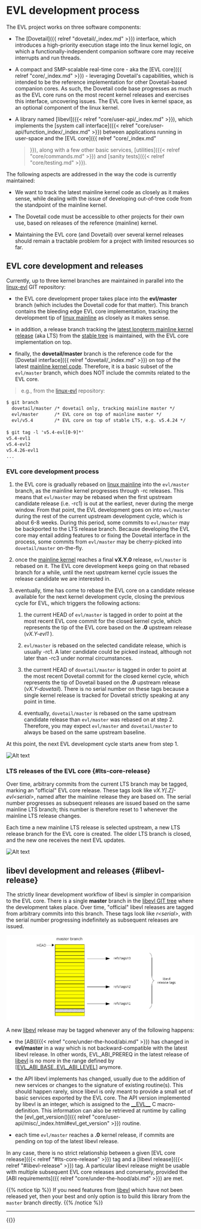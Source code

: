 # EVL development process

The EVL project works on three software components:

- The [Dovetail]({{ relref "dovetail/_index.md" >}}) interface, which
  introduces a high-priority execution stage into the linux kernel
  logic, on which a functionally-independent companion software core
  may receive interrupts and run threads.

- A compact and SMP-scalable real-time core - aka the [EVL core]({{
  relref "core/_index.md" >}}) - leveraging Dovetail's capabilities,
  which is intended to be the reference implementation for other
  Dovetail-based companion cores. As such, the Dovetail code base
  progresses as much as the EVL core runs on the most recent kernel
  releases and exercises this interface, uncovering issues. The EVL
  core lives in kernel space, as an optional component of the linux
  kernel.

- A library named [libevl]({{< relref "core/user-api/_index.md" >}}),
  which implements the [system call interface]({{< relref
  "core/user-api/function_index/_index.md" >}}) between applications
  running in user-space and the [EVL core]({{ relref "core/_index.md"
  >}}), along with a few other basic services, [utilities]({{< relref
  "core/commands.md" >}}) and [sanity tests]({{< relref
  "core/testing.md" >}}).

The following aspects are addressed in the way the code is currently
maintained:

- We want to track the latest mainline kernel code as closely as it
  makes sense, while dealing with the issue of developing out-of-tree
  code from the standpoint of the mainline kernel.

- The Dovetail code must be accessible to other projects for their own
  use, based on releases of the reference (mainline) kernel.

- Maintaining the EVL core (and Dovetail) over several kernel releases
  should remain a tractable problem for a project with limited
  resources so far.
  
## EVL core development and releases

Currently, up to three kernel branches are maintained in parallel into
the [linux-evl](https://git.evlproject.org/linux-evl.git/) GIT
repository:

- the EVL core development proper takes place into the **evl/master**
  branch (which includes the Dovetail code for that matter). This
  branch contains the bleeding edge EVL core implementation, tracking
  the development tip of [linux
  mainline](https://git.kernel.org/pub/scm/linux/kernel/git/torvalds/linux.git/log/)
  as closely as it makes sense.

- in addition, a release branch tracking the [latest longterm mainline
  kernel release](https://kernel.org/releases.html) (aka LTS) from the
  [stable
  tree](https://git.kernel.org/pub/scm/linux/kernel/git/stable/linux.git)
  is maintained, with the EVL core implementation on top.

- finally, the **dovetail/master** branch is the reference code for
  the [Dovetail interface]({{ relref "dovetail/_index.md" >}}) on top
  of the latest [mainline kernel
  code](https://git.kernel.org/pub/scm/linux/kernel/git/torvalds/linux.git/log/). Therefore,
  it is a basic subset of the `evl/master` branch, which does NOT
  include the commits related to the EVL core.

> e.g., from the [linux-evl](https://git.evlproject.org/linux-evl.git/) repository:
```
$ git branch
  dovetail/master /* dovetail only, tracking mainline master */
  evl/master      /* EVL core on top of mainline master */
  evl/v5.4        /* EVL core on top of stable LTS, e.g. v5.4.24 */

$ git tag -l 'v5.4-evl[0-9]*'
v5.4-evl1
v5.4-evl2
v5.4.26-evl1
...
```

### EVL core development process

1. the EVL core is gradually rebased on [linux
mainline](https://git.kernel.org/pub/scm/linux/kernel/git/torvalds/linux.git/log/)
into the `evl/master` branch, as the mainline kernel progresses
through -rc releases. This means that `evl/master` may be rebased when
the first upstream candidate release (i.e. -rc1) is out at the
earliest, never during the merge window. From that point, the EVL
development goes on into `evl/master` during the rest of the current
upstream development cycle, which is about 6-8 weeks. During this
period, some commits to `evl/master` may be backported to the LTS
release branch. Because developing the EVL core may entail adding
features to or fixing the Dovetail interface in the process, some
commits from `evl/master` may be cherry-picked into `dovetail/master`
on-the-fly.

2. once the [mainline
kernel](https://git.kernel.org/pub/scm/linux/kernel/git/torvalds/linux.git/log/)
reaches a final **vX.Y.0** release, `evl/master` is rebased on it. The
EVL core development keeps going on that rebased branch for a while,
until the next upstream kernel cycle issues the release candidate we
are interested in.

3. eventually, time has come to rebase the EVL core on a candidate
release available for the next kernel development cycle, closing the
previous cycle for EVL, which triggers the following actions:

      1. the current HEAD of `evl/master` is tagged in order to point
      at the most recent EVL core commit for the closed kernel cycle,
      which represents the tip of the EVL core based on the **.0**
      upstream release (_vX.Y-evl1_ ).
     
      2. `evl/master` is rebased on the selected candidate release,
      which is usually -rc1. A later candidate could be picked
      instead, although not later than -rc3 under normal
      circumstances.

      3. the current HEAD of `dovetail/master` is tagged in order to
      point at the most recent Dovetail commit for the closed kernel
      cycle, which represents the tip of Dovetail based on the **.0**
      upstream release (_vX.Y-dovetail_). There is no serial number on
      these tags because a single kernel release is tracked for
      Dovetail strictly speaking at any point in time.

      4. eventually, `dovetail/master` is rebased on the same upstream
      candidate release than `evl/master` was rebased on at step 2.
      Therefore, you may expect `evl/master` and `dovetail/master` to
      always be based on the same upstream baseline.

At this point, the next EVL development cycle starts anew from step 1.

![Alt text](/images/evl-commit-stack.png "linux-evl branches")

### LTS releases of the EVL core {#lts-core-release}

Over time, arbitrary commits from the current LTS branch may be
tagged, marking an "official" EVL core release.  These tags look like
_vX.Y[.Z]-evl\<serial\>_, named after the mainline release they are
based on. The serial number progresses as subsequent releases are
issued based on the same mainline LTS branch; this number is therefore
reset to 1 whenever the mainline LTS release changes.

Each time a new mainline LTS release is selected upstream, a new LTS
release branch for the EVL core is created. The older LTS branch is
closed, and the new one receives the next EVL updates.

![Alt text](/images/evl-release-tags.png "EVL core release tags")

## libevl development and releases {#libevl-release}

The strictly linear development workflow of libevl is simpler in
comparision to the EVL core. There is a single **master** branch in
the [libevl GIT tree](https://git.evlproject.org/libevl.git/) where
the development takes place. Over time, "official" libevl releases are
tagged from arbitrary commits into this branch. These tags look like
_r\<serial\>_, with the serial number progressing indefinitely as
subsequent releases are issued.

![Alt text](/images/libevl-release-tags.png "libevl release tags")

A new [libevl](https://git.evlproject.org/libevl.git/) release may be
tagged whenever any of the following happens:

- the [ABI]({{< relref "core/under-the-hood/abi.md" >}}) has changed
  in **evl/master** in a way which is not backward-compatible with the
  latest libevl release. In other words, EVL_ABI_PREREQ in the latest
  release of
  [libevl](https://git.evlproject.org/libevl.git/tree/include/evl/evl.h?h=master)
  is no more in the range defined by
  [\[EVL_ABI_BASE..EVL_ABI_LEVEL\]](https://git.evlproject.org/linux-evl.git/tree/include/uapi/evl/control.h?h=evl/master)
  anymore.

- the API libevl implements has changed, usually due to the addition
  of new services or changes to the signature of existing
  routine(s). This should happen rarely, since libevl is only meant to
  provide a small set of basic services exported by the EVL core. The
  API version implemented by libevl is an integer, which is assigned
  to the
  [\_\_EVL\_\_](https://git.evlproject.org/libevl.git/tree/include/evl/evl.h?h=master)
  C macro-definition. This information can also be retrieved at
  runtime by calling the [evl_get_version()]({{ relref
  "core/user-api/misc/_index.html#evl_get_version" >}})
  routine.

- each time `evl/master` reaches a **.0** kernel release, if commits
  are pending on top of the latest libevl release.

In any case, there is no strict relationship between a given [EVL core
release]({{< relref "#lts-core-release" >}}) tag and a [libevl
release]({{< relref "#libevl-release" >}}) tag. A particular libevl
release might be usable with multiple subsequent EVL core releases and
conversely, provided the [ABI requirements]({{ relref
"core/under-the-hood/abi.md" >}}) are met.

{{% notice tip %}}
If you need features from
[libevl](https://git.evlproject.org/libevl.git/) which have not been
released yet, then your best and only option is to build this library
from the `master` branch directly.
{{% /notice %}}

---

{{<lastmodified>}}

